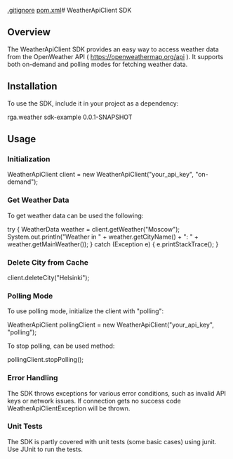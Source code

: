 [.gitignore](..%2Ftest-rga-weather-sdk-example%2Frga.weather.sdk.example%2F.gitignore)
[pom.xml](..%2Ftest-rga-weather-sdk-example%2Frga.weather.sdk.example%2Fpom.xml)# WeatherApiClient SDK  

## Overview  
The WeatherApiClient SDK provides an easy way to access weather data from the OpenWeather API 
( https://openweathermap.org/api ). 
It supports both on-demand and polling modes for fetching weather data. 

## Installation 
To use the SDK, include it in your project as a dependency: 

<groupId>rga.weather</groupId>
<artifactId>sdk-example</artifactId>
<version>0.0.1-SNAPSHOT</version>

## Usage   

### Initialization 
WeatherApiClient client = new WeatherApiClient("your_api_key", "on-demand");

### Get Weather Data 
To get weather data can be used the following: 

try { 
    WeatherData weather = client.getWeather("Moscow"); 
    System.out.println("Weather in " + weather.getCityName() + ": " + weather.getMainWeather()); 
} catch (Exception e) {
    e.printStackTrace(); 
} 

### Delete City from Cache 
client.deleteCity("Helsinki"); 

### Polling Mode 
To use polling mode, initialize the client with "polling": 

WeatherApiClient pollingClient = new WeatherApiClient("your_api_key", "polling"); 

To stop polling, can be used method: 

pollingClient.stopPolling(); 

### Error Handling 
The SDK throws exceptions for various error conditions, such as invalid API keys or network issues. 
If connection gets no success code WeatherApiClientException will be thrown. 

### Unit Tests 
The SDK is partly covered with unit tests (some basic cases) using junit. 
Use JUnit to run the tests. 
